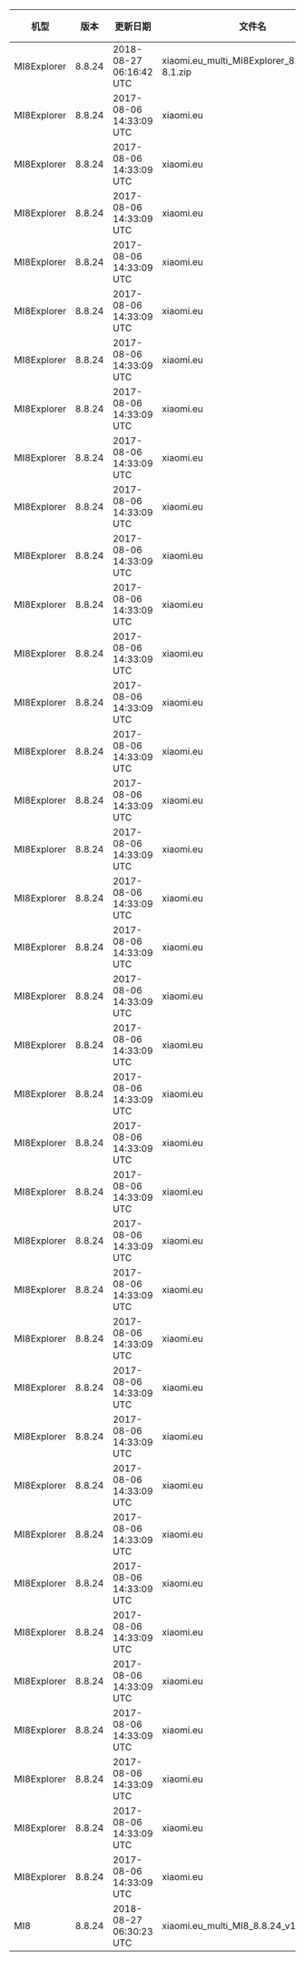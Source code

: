 | 机型 | 版本 | 更新日期 | 文件名 | 大小 | 下载链接 |
| ---- | ---- | ---- | ---- | ---- | ---- |
| MI8Explorer | 8.8.24 | 2018-08-27 06:16:42 UTC | xiaomi.eu_multi_MI8Explorer_8.8.24_v10-8.1.zip | 1.8 GB | [SourceForge](https://sourceforge.net/projects/xiaomi-eu-multilang-miui-roms/files/xiaomi.eu/MIUI-WEEKLY-RELEASES/8.8.24/xiaomi.eu_multi_MI8Explorer_8.8.24_v10-8.1.zip/download) |
| MI8Explorer | 8.8.24 | 2017-08-06 14:33:09 UTC | xiaomi.eu |  | [SourceForge](/projects/xiaomi-eu-multilang-miui-roms/files/xiaomi.eu/) |
| MI8Explorer | 8.8.24 | 2017-08-06 14:33:09 UTC | xiaomi.eu |  | [SourceForge](/projects/xiaomi-eu-multilang-miui-roms/files/xiaomi.eu/) |
| MI8Explorer | 8.8.24 | 2017-08-06 14:33:09 UTC | xiaomi.eu |  | [SourceForge](/projects/xiaomi-eu-multilang-miui-roms/files/xiaomi.eu/) |
| MI8Explorer | 8.8.24 | 2017-08-06 14:33:09 UTC | xiaomi.eu |  | [SourceForge](/projects/xiaomi-eu-multilang-miui-roms/files/xiaomi.eu/) |
| MI8Explorer | 8.8.24 | 2017-08-06 14:33:09 UTC | xiaomi.eu |  | [SourceForge](/projects/xiaomi-eu-multilang-miui-roms/files/xiaomi.eu/) |
| MI8Explorer | 8.8.24 | 2017-08-06 14:33:09 UTC | xiaomi.eu |  | [SourceForge](/projects/xiaomi-eu-multilang-miui-roms/files/xiaomi.eu/) |
| MI8Explorer | 8.8.24 | 2017-08-06 14:33:09 UTC | xiaomi.eu |  | [SourceForge](/projects/xiaomi-eu-multilang-miui-roms/files/xiaomi.eu/) |
| MI8Explorer | 8.8.24 | 2017-08-06 14:33:09 UTC | xiaomi.eu |  | [SourceForge](/projects/xiaomi-eu-multilang-miui-roms/files/xiaomi.eu/) |
| MI8Explorer | 8.8.24 | 2017-08-06 14:33:09 UTC | xiaomi.eu |  | [SourceForge](/projects/xiaomi-eu-multilang-miui-roms/files/xiaomi.eu/) |
| MI8Explorer | 8.8.24 | 2017-08-06 14:33:09 UTC | xiaomi.eu |  | [SourceForge](/projects/xiaomi-eu-multilang-miui-roms/files/xiaomi.eu/) |
| MI8Explorer | 8.8.24 | 2017-08-06 14:33:09 UTC | xiaomi.eu |  | [SourceForge](/projects/xiaomi-eu-multilang-miui-roms/files/xiaomi.eu/) |
| MI8Explorer | 8.8.24 | 2017-08-06 14:33:09 UTC | xiaomi.eu |  | [SourceForge](/projects/xiaomi-eu-multilang-miui-roms/files/xiaomi.eu/) |
| MI8Explorer | 8.8.24 | 2017-08-06 14:33:09 UTC | xiaomi.eu |  | [SourceForge](/projects/xiaomi-eu-multilang-miui-roms/files/xiaomi.eu/) |
| MI8Explorer | 8.8.24 | 2017-08-06 14:33:09 UTC | xiaomi.eu |  | [SourceForge](/projects/xiaomi-eu-multilang-miui-roms/files/xiaomi.eu/) |
| MI8Explorer | 8.8.24 | 2017-08-06 14:33:09 UTC | xiaomi.eu |  | [SourceForge](/projects/xiaomi-eu-multilang-miui-roms/files/xiaomi.eu/) |
| MI8Explorer | 8.8.24 | 2017-08-06 14:33:09 UTC | xiaomi.eu |  | [SourceForge](/projects/xiaomi-eu-multilang-miui-roms/files/xiaomi.eu/) |
| MI8Explorer | 8.8.24 | 2017-08-06 14:33:09 UTC | xiaomi.eu |  | [SourceForge](/projects/xiaomi-eu-multilang-miui-roms/files/xiaomi.eu/) |
| MI8Explorer | 8.8.24 | 2017-08-06 14:33:09 UTC | xiaomi.eu |  | [SourceForge](/projects/xiaomi-eu-multilang-miui-roms/files/xiaomi.eu/) |
| MI8Explorer | 8.8.24 | 2017-08-06 14:33:09 UTC | xiaomi.eu |  | [SourceForge](/projects/xiaomi-eu-multilang-miui-roms/files/xiaomi.eu/) |
| MI8Explorer | 8.8.24 | 2017-08-06 14:33:09 UTC | xiaomi.eu |  | [SourceForge](/projects/xiaomi-eu-multilang-miui-roms/files/xiaomi.eu/) |
| MI8Explorer | 8.8.24 | 2017-08-06 14:33:09 UTC | xiaomi.eu |  | [SourceForge](/projects/xiaomi-eu-multilang-miui-roms/files/xiaomi.eu/) |
| MI8Explorer | 8.8.24 | 2017-08-06 14:33:09 UTC | xiaomi.eu |  | [SourceForge](/projects/xiaomi-eu-multilang-miui-roms/files/xiaomi.eu/) |
| MI8Explorer | 8.8.24 | 2017-08-06 14:33:09 UTC | xiaomi.eu |  | [SourceForge](/projects/xiaomi-eu-multilang-miui-roms/files/xiaomi.eu/) |
| MI8Explorer | 8.8.24 | 2017-08-06 14:33:09 UTC | xiaomi.eu |  | [SourceForge](/projects/xiaomi-eu-multilang-miui-roms/files/xiaomi.eu/) |
| MI8Explorer | 8.8.24 | 2017-08-06 14:33:09 UTC | xiaomi.eu |  | [SourceForge](/projects/xiaomi-eu-multilang-miui-roms/files/xiaomi.eu/) |
| MI8Explorer | 8.8.24 | 2017-08-06 14:33:09 UTC | xiaomi.eu |  | [SourceForge](/projects/xiaomi-eu-multilang-miui-roms/files/xiaomi.eu/) |
| MI8Explorer | 8.8.24 | 2017-08-06 14:33:09 UTC | xiaomi.eu |  | [SourceForge](/projects/xiaomi-eu-multilang-miui-roms/files/xiaomi.eu/) |
| MI8Explorer | 8.8.24 | 2017-08-06 14:33:09 UTC | xiaomi.eu |  | [SourceForge](/projects/xiaomi-eu-multilang-miui-roms/files/xiaomi.eu/) |
| MI8Explorer | 8.8.24 | 2017-08-06 14:33:09 UTC | xiaomi.eu |  | [SourceForge](/projects/xiaomi-eu-multilang-miui-roms/files/xiaomi.eu/) |
| MI8Explorer | 8.8.24 | 2017-08-06 14:33:09 UTC | xiaomi.eu |  | [SourceForge](/projects/xiaomi-eu-multilang-miui-roms/files/xiaomi.eu/) |
| MI8Explorer | 8.8.24 | 2017-08-06 14:33:09 UTC | xiaomi.eu |  | [SourceForge](/projects/xiaomi-eu-multilang-miui-roms/files/xiaomi.eu/) |
| MI8Explorer | 8.8.24 | 2017-08-06 14:33:09 UTC | xiaomi.eu |  | [SourceForge](/projects/xiaomi-eu-multilang-miui-roms/files/xiaomi.eu/) |
| MI8Explorer | 8.8.24 | 2017-08-06 14:33:09 UTC | xiaomi.eu |  | [SourceForge](/projects/xiaomi-eu-multilang-miui-roms/files/xiaomi.eu/) |
| MI8Explorer | 8.8.24 | 2017-08-06 14:33:09 UTC | xiaomi.eu |  | [SourceForge](/projects/xiaomi-eu-multilang-miui-roms/files/xiaomi.eu/) |
| MI8Explorer | 8.8.24 | 2017-08-06 14:33:09 UTC | xiaomi.eu |  | [SourceForge](/projects/xiaomi-eu-multilang-miui-roms/files/xiaomi.eu/) |
| MI8Explorer | 8.8.24 | 2017-08-06 14:33:09 UTC | xiaomi.eu |  | [SourceForge](/projects/xiaomi-eu-multilang-miui-roms/files/xiaomi.eu/) |
| MI8Explorer | 8.8.24 | 2017-08-06 14:33:09 UTC | xiaomi.eu |  | [SourceForge](/projects/xiaomi-eu-multilang-miui-roms/files/xiaomi.eu/) |
| MI8 | 8.8.24 | 2018-08-27 06:30:23 UTC | xiaomi.eu_multi_MI8_8.8.24_v10-8.1.zip | 1.7 GB | [SourceForge](https://sourceforge.net/projects/xiaomi-eu-multilang-miui-roms/files/xiaomi.eu/MIUI-WEEKLY-RELEASES/8.8.24/xiaomi.eu_multi_MI8_8.8.24_v10-8.1.zip/download) |
